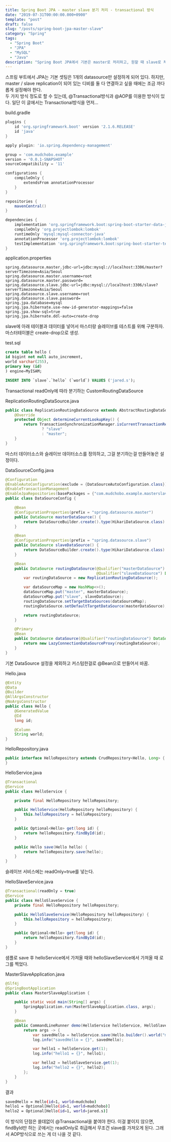 ```yaml
---
title: Spring Boot JPA - master slave 분기 처리 - transactional 방식
date: "2019-07-31T00:00:00.000+0900"
template: "post"
draft: false
slug: "/posts/spring-boot-jpa-master-slave"
category: "Spring"
tags:
  - "Spring Boot"
  - "JPA"
  - "MySQL"
  - "Java"
description: "Spring Boot JPA에서 기본은 master로 처리하고, 원할 때 slave로 처리하자."
---
```

스프링 부트에서 JPA는 기본 셋팅은 1개의 datasource만 설정하게 되어 있다. 하지만, master / slave replication이 되어 있는 디비를 둘 다 연결하고 싶을 때에는 조금 까다롭게 설정해야 한다.  
두 가지 방식 정도로 할 수 있는데, @Transactional방식과 @AOP를 이용한 방식이 있다. 일단 이 글에서는 Transactional방식을 먼저... 

build.gradle
```groovy
plugins {
    id 'org.springframework.boot' version '2.1.6.RELEASE'
	id 'java'
}

apply plugin: 'io.spring.dependency-management'

group = 'com.mudchobo.example'
version = '0.0.1-SNAPSHOT'
sourceCompatibility = '11'

configurations {
	compileOnly {
		extendsFrom annotationProcessor
	}
}

repositories {
	mavenCentral()
}

dependencies {
	implementation 'org.springframework.boot:spring-boot-starter-data-jpa'
	compileOnly 'org.projectlombok:lombok'
	runtimeOnly 'mysql:mysql-connector-java'
	annotationProcessor 'org.projectlombok:lombok'
	testImplementation 'org.springframework.boot:spring-boot-starter-test'
}
```

application.properties
```properties
spring.datasource.master.jdbc-url=jdbc:mysql://localhost:3306/master?serverTimezone=Asia/Seoul
spring.datasource.master.username=root
spring.datasource.master.password=
spring.datasource.slave.jdbc-url=jdbc:mysql://localhost:3306/slave?serverTimezone=Asia/Seoul
spring.datasource.slave.username=root
spring.datasource.slave.password=
spring.jpa.database=mysql
spring.jpa.hibernate.use-new-id-generator-mappings=false
spring.jpa.show-sql=true
spring.jpa.hibernate.ddl-auto=create-drop
``` 

slave에 아래 테이블과 데이터를 넣어서 마스터랑 슬레이브를 테스트를 위해 구분하자. 마스터테이블은 create-drop으로 생성.  

test.sql
```sql
create table hello (
id bigint not null auto_increment,
world varchar(255),
primary key (id)
) engine=MyISAM;

INSERT INTO `slave`.`hello` (`world`) VALUES ('jared.s');
```

Transactional readOnly에 따라 분기하는 CustomRoutingDataSource  

ReplicationRoutingDataSource.java
```java
public class ReplicationRoutingDataSource extends AbstractRoutingDataSource {
    @Override
    protected Object determineCurrentLookupKey() {
        return TransactionSynchronizationManager.isCurrentTransactionReadOnly()
                ? "slave"
                : "master";
    }
}
```

마스터 데이터소스와 슬레이브 데이터소스를 정의하고, 그걸 분기하는걸 만들어놓은 설정이다.

DataSourceConfig.java
```java
@Configuration
@EnableAutoConfiguration(exclude = {DataSourceAutoConfiguration.class})
@EnableTransactionManagement
@EnableJpaRepositories(basePackages = {"com.mudchobo.example.masterslave"})
public class DataSourceConfig {

    @Bean
    @ConfigurationProperties(prefix = "spring.datasource.master")
    public DataSource masterDataSource() {
        return DataSourceBuilder.create().type(HikariDataSource.class).build();
    }

    @Bean
    @ConfigurationProperties(prefix = "spring.datasource.slave")
    public DataSource slaveDataSource() {
        return DataSourceBuilder.create().type(HikariDataSource.class).build();
    }

    @Bean
    public DataSource routingDataSource(@Qualifier("masterDataSource") DataSource masterDataSource,
                                        @Qualifier("slaveDataSource") DataSource slaveDataSource) {
        var routingDataSource = new ReplicationRoutingDataSource();

        var dataSourceMap = new HashMap<>();
        dataSourceMap.put("master", masterDataSource);
        dataSourceMap.put("slave", slaveDataSource);
        routingDataSource.setTargetDataSources(dataSourceMap);
        routingDataSource.setDefaultTargetDataSource(masterDataSource);

        return routingDataSource;
    }

    @Primary
    @Bean
    public DataSource dataSource(@Qualifier("routingDataSource") DataSource routingDataSource) {
        return new LazyConnectionDataSourceProxy(routingDataSource);
    }
}
```
기본 DataSource 설정을 제외하고 커스텀한걸로 @Bean으로 만들어서 바꿈.

Hello.java
```java
@Entity
@Data
@Builder
@AllArgsConstructor
@NoArgsConstructor
public class Hello {
    @GeneratedValue
    @Id
    long id;

    @Column
    String world;
}
```

HelloRepository.java
```java
public interface HelloRepository extends CrudRepository<Hello, Long> {
}
```

HelloService.java
```java
@Transactional
@Service
public class HelloService {

    private final HelloRepository helloRepository;

    public HelloService(HelloRepository helloRepository) {
        this.helloRepository = helloRepository;
    }

    public Optional<Hello> get(long id) {
        return helloRepository.findById(id);
    }

    public Hello save(Hello hello) {
        return helloRepository.save(hello);
    }
}
```

슬레이브 서비스에는 readOnly=true를 넣는다.

HelloSlaveService.java
```java
@Transactional(readOnly = true)
@Service
public class HelloSlaveService {
    private final HelloRepository helloRepository;

    public HelloSlaveService(HelloRepository helloRepository) {
        this.helloRepository = helloRepository;
    }

    public Optional<Hello> get(long id) {
        return helloRepository.findById(id);
    }
}
```

샘플로 save 후 helloService에서 가져올 때와 helloSlaveService에서 가져올 때 로그를 찍었다.

MasterSlaveApplication.java
```java
@Slf4j
@SpringBootApplication
public class MasterSlaveApplication {

	public static void main(String[] args) {
		SpringApplication.run(MasterSlaveApplication.class, args);
	}

	@Bean
	public CommandLineRunner demo(HelloService helloService, HelloSlaveService helloSlaveService) {
		return args -> {
			var savedHello = helloService.save(Hello.builder().world("mudchobo").build());
			log.info("savedHello = {}", savedHello);

			var hello1 = helloService.get(1);
			log.info("hello1 = {}", hello1);

			var hello2 = helloSlaveService.get(1);
			log.info("hello2 = {}", hello2);
		};
	}
}
```

결과
```bash
savedHello = Hello(id=1, world=mudchobo)
hello1 = Optional[Hello(id=1, world=mudchobo)]
hello2 = Optional[Hello(id=1, world=jared.s)]
```

이 방식의 단점은 쓸데없이 @Transactional을 붙여야 한다. 이걸 붙이지 않으면, findById만 하는 곳에서는 readOnly로 취급해서 무조건 slave를 가져오게 된다. 그래서 AOP방식으로 쓰는 게 더 나을 것 같다.
 